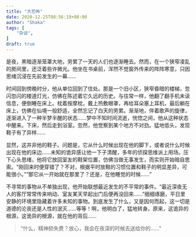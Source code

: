 ```yaml
---
title: "大恐怖"
date: 2020-12-25T08:56:19+08:00
author: "Shaka"
tags: [
    "杂谈",
]
draft: true
---
```


是夜，黑暗逐渐笼罩大地，劳累了一天的人们也逐渐睡去。然而，在一个狭窄凌乱的房间里，还泛着些许微光。他坐在书桌前，浑然不觉窗外传来的阵阵寒意，只因思绪沉浸在先前发生的一幕……  

时间回到傍晚时分，他从单位回到了住处。那是一个旧小区，狭窄昏暗的楼梯，忽闪忽闪的楼道灯光，仿佛在陈述着它久远的历史。与往常一样，他翻了翻手机未读信息，便倒睡在床上。枕着按摩枕，戴上热敷眼罩，再给耳朵塞上耳机，最后躺在床上，仿佛在仙境一般舒适，全然忘记了白天的劳累。渐渐地，伴着歌声的旋律，逐渐进入了一种半梦半醒的状态……梦中不知时间流逝，恍惚之间，他从这种状态中醒来。下床，然后走到浴室。忽然，他觉察到某个地方不对劲。猛地低头，发现鞋子有了异样……  

显然，这并非他的鞋子。问题是，它从什么时候出现在他的脚下，或者说什么时候出现在他的床边……未知的诡异感让他一下子清醒，多年的侦探思维派上用场。压下心头思绪，他将它放回室友的鞋架位置，仿佛当做无事发生，而实则开始暗自思索。“刚回来时便穿错了？不对，根据平时放鞋的习惯位置和鞋子的明显差异，可能很小。”“那它从一开始就在那里了？还是，在他睡觉的时候……”  

不寻常的事物从不单独出现，他开始联想最近发生的不平常的事件。“最近深夜无人的客厅常常传来响动、室友某天早起出门后便再没回来……”细细琢磨，平日里安静的环境里隐藏着许多未知的事物。到底发生了什么，又是因何而起，这一切是道德的沦丧还是人性的泯灭……等等！啊，他明白了，猛地转身。原来，这诡异的根源，这诡异的根源，就在他的背后……  

> “什么，精神损失费？放心，我会在夜深的时候去送给你的……”

